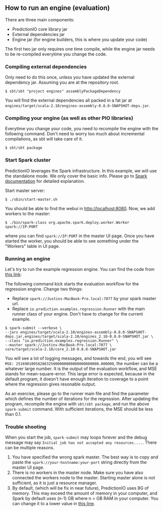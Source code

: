 ## How to run an engine (evaluation)

There are three main components:
- PredictionIO core library jar
- External dependencies jar
- Engine jar (for engine builders, this is where you update your code)

The first two jar only requires one time compile, while the engine jar needs to be re-compiled everytime you change the code.

### Compiling external dependencies
Only need to do this once, unless you have updated the external dependency jar. Assuming you are at the repository root.
```
$ sbt/sbt "project engines" assemblyPackageDependency
```
You will find the external dependencies all packed in a fat jar at `engines/target/scala-2.10/engines-assembly-0.8.0-SNAPSHOT-deps.jar`.

### Compiling your engine (as well as other PIO libraries)
Everytime you change your code, you need to recompile the engine with the following command. Don't need to worry too much about incremental compilations, as sbt will take care of it.
```
$ sbt/sbt package
```

### Start Spark cluster
PredictionIO leverages the Spark infrastructure. In this example, we will use the standalone mode. We only cover the basic info. Please go to [Spark documentation](http://spark.apache.org/docs/latest/spark-standalone.html) for detailed explanation.

Start master server:
```
$ ./sbin/start-master.sh
```

You should be able to find the webui in [http://localhost:8080](http://localhost:8080). Now, we add workers to the master:
```
$ ./bin/spark-class org.apache.spark.deploy.worker.Worker spark://IP:PORT
```
where you can find `spark://IP:PORT` in the master UI page. Once you have started the worker, you should be able to see something under the "Workers" table in UI page.


### Running an engine
Let's try to run the example regression engine. You can find the code from [this link](https://github.com/PredictionIO/Imagine/blob/master/engines/src/main/scala/regression/Run.scala):

The following command kick starts the evaluation workflow for the regression engine. Change two things:
- Replace `spark://Justins-MacBook-Pro.local:7077` by your spark master url.
- Replace `io.prediction.examples.regression.Runner` with the main runner class of your engine. Don't have to change for the current example.
```
$ spark-submit --verbose \
--jars engines/target/scala-2.10/engines-assembly-0.8.0-SNAPSHOT-deps.jar,engines/target/scala-2.10/engines_2.10-0.8.0-SNAPSHOT.jar \
--class "io.prediction.examples.regression.Runner" \
--master spark://Justins-MacBook-Pro.local:7077 \
core/target/scala-2.10/core_2.10-0.8.0-SNAPSHOT.jar
```

You will see a lot of logging messages, and towards the end, you will see `MSE: 25169010958286325000000000000000000000.000000`, the number can be a whatever large number. It is the output of the evaluation workflow, and MSE stands for mean-square-error. This large error is expected, because in the default program, it doesn't have enough iteration to coverage to a point where the regression gives resonable output.

As an exercise, please go to the runner main file and find the parameter which defines the number of iterations for the regression. After updating the program, recompile the engine with `sbt/sbt package`, and run the above `spark-submit` command. With sufficient iterations, the MSE should be less than 0.1.

### Trouble shooting
When you start the job, `spark-submit` may loops forever and the debug message may say `Initial job has not accepted any resources....`. There can be multiple reasons.

1. You have specified the wrong spark master. The best way is to copy and paste the `spark://your-hostname:your-port` string directly from the master UI page.
2. There is no workers in the master node. Make sure you have also connected the workers node to the master. Starting master alone is not sufficient, as it is just a resource manager.
3. By default, (which will be fix in near future), PredictionIO uses 8G of memory. This may exceed the amount of memory in your computer, and Spark by default uses (n-1) GB where n = GB RAM in your computer. You can change it to a lower value in [this line](https://github.com/PredictionIO/Imagine/blob/master/core/src/main/scala/workflow/EvaluationWorkflow.scala#L258).
